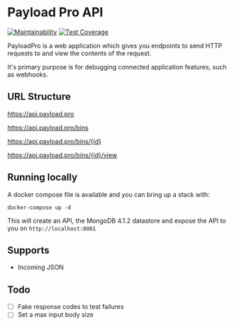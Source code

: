# Payload Pro API

[![Maintainability](https://api.codeclimate.com/v1/badges/ccfa7187b136b3e0b1d8/maintainability)](https://codeclimate.com/github/andrew-waters/pro.payload.api/maintainability) 
[![Test Coverage](https://api.codeclimate.com/v1/badges/ccfa7187b136b3e0b1d8/test_coverage)](https://codeclimate.com/github/andrew-waters/pro.payload.api/test_coverage)

PayloadPro is a web application which gives you endpoints to send HTTP requests to and view the contents of the request.

It's primary purpose is for debugging connected application features, such as webhooks.

## URL Structure

https://api.payload.pro

https://api.payload.pro/bins

https://api.payload.pro/bins/{id}

https://api.payload.pro/bins/{id}/view

## Running locally

A docker compose file is available and you can bring up a stack with:

```
docker-compose up -d
```

This will create an API, the MongoDB 4.1.2 datastore and expose the API to you on `http://localhost:8081`

## Supports

 - Incoming JSON

## Todo

 - [ ] Fake response codes to test failures
 - [ ] Set a max input body size
